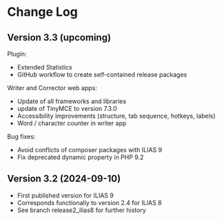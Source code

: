 # Change Log

## Version 3.3 (upcoming)
Plugin:
- Extended Statistics
- GitHub workflow to create self-contained release packages

Writer and Corrector web apps:
- Update of all frameworks and libraries 
- update of TinyMCE to version 7.3.0
- Accessibility improvements (structure, tab sequence, hotkeys, labels)
- Word / character counter in writer app 

Bug fixes:
- Avoid conflicts of composer packages with ILIAS 9
- Fix deprecated dynamic property in PHP 9.2


## Version 3.2 (2024-09-10)
- First published version for ILIAS 9
- Corresponds functionally to version 2.4 for ILIAS 8
- See branch release2_ilias8 for further history